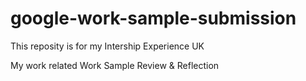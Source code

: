 # google-work-sample-submission
This reposity is for my Intership Experience UK

My work related Work Sample Review & Reflection

